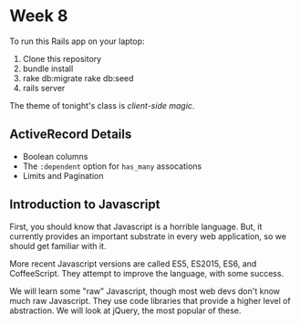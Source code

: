 # Week 8

To run this Rails app on your laptop:

1. Clone this repository
1. bundle install
1. rake db:migrate rake db:seed
1. rails server

The theme of tonight's class is *client-side magic*.

## ActiveRecord Details

* Boolean columns
* The `:dependent` option for `has_many` assocations
* Limits and Pagination


## Introduction to Javascript

First, you should know that Javascript is a horrible language.  But, it currently provides an important
substrate in every web application, so we should get familiar with it.

More recent Javascript versions are called ES5, ES2015, ES6, and CoffeeScript.  They attempt to improve
the language, with some success.

We will learn some "raw" Javascript, though most web devs don't know much raw Javascript.  They use code libraries
that provide a higher level of abstraction.  We will look at jQuery, the most popular of these.
